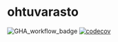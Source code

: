# ohtuvarasto

![GHA_workflow_badge](https://github.com/teemukoukkari/ohtuvarasto/workflows/CI/badge.svg)
[![codecov](https://codecov.io/gh/teemukoukkari/ohtuvarasto/graph/badge.svg?token=ACGM6ZOHH5)](https://codecov.io/gh/teemukoukkari/ohtuvarasto)